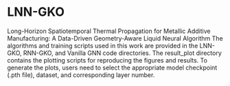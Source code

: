 # LNN-GKO
Long-Horizon Spatiotemporal Thermal Propagation for Metallic Additive Manufacturing: A Data-Driven Geometry-Aware Liquid Neural Algorithm
The algorithms and training scripts used in this work are provided in the LNN-GKO, RNN-GKO, and Vanilla GNN code directories. The result_plot directory contains the plotting scripts for reproducing the figures and results. To generate the plots, users need to select the appropriate model checkpoint (.pth file), dataset, and corresponding layer number.
